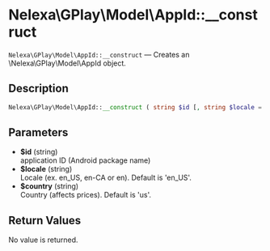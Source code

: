 # Nelexa\GPlay\Model\AppId::__construct
`Nelexa\GPlay\Model\AppId::__construct` — Creates an \Nelexa\GPlay\Model\AppId object.

## Description
```php
Nelexa\GPlay\Model\AppId::__construct ( string $id [, string $locale = "en_US" ] [, string $country = "us" ] )
```

## Parameters
* **$id** (string)  
application ID (Android package name)
* **$locale** (string)  
Locale (ex. en_US, en-CA or en). Default is 'en_US'.
* **$country** (string)  
Country (affects prices). Default is 'us'.

## Return Values
No value is returned.
